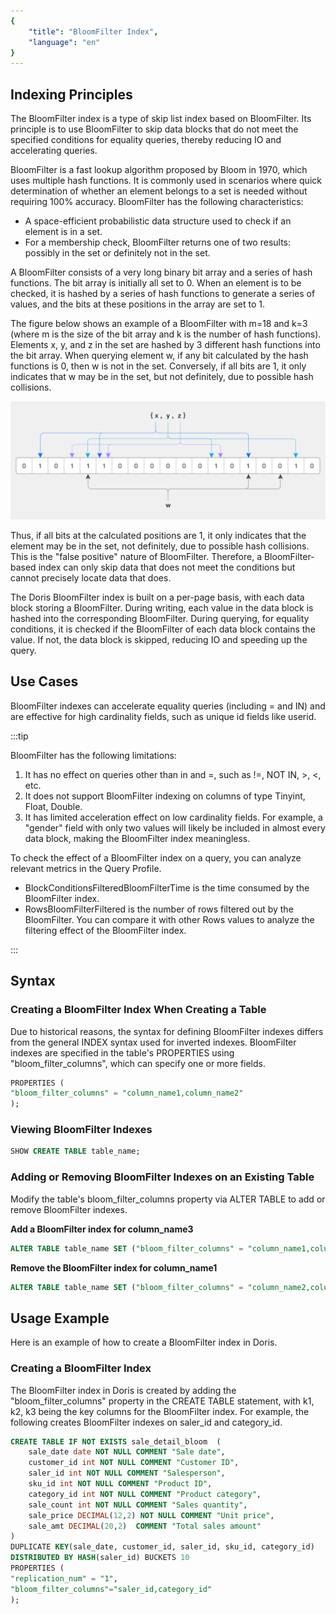```yaml
---
{
    "title": "BloomFilter Index",
    "language": "en"
}
---
```


<!--
Licensed to the Apache Software Foundation (ASF) under one
or more contributor license agreements.  See the NOTICE file
distributed with this work for additional information
regarding copyright ownership.  The ASF licenses this file
to you under the Apache License, Version 2.0 (the
"License"); you may not use this file except in compliance
with the License.  You may obtain a copy of the License at

  http://www.apache.org/licenses/LICENSE-2.0

Unless required by applicable law or agreed to in writing,
software distributed under the License is distributed on an
"AS IS" BASIS, WITHOUT WARRANTIES OR CONDITIONS OF ANY
KIND, either express or implied.  See the License for the
specific language governing permissions and limitations
under the License.
-->


## Indexing Principles

The BloomFilter index is a type of skip list index based on BloomFilter. Its principle is to use BloomFilter to skip data blocks that do not meet the specified conditions for equality queries, thereby reducing IO and accelerating queries.

BloomFilter is a fast lookup algorithm proposed by Bloom in 1970, which uses multiple hash functions. It is commonly used in scenarios where quick determination of whether an element belongs to a set is needed without requiring 100% accuracy. BloomFilter has the following characteristics:

- A space-efficient probabilistic data structure used to check if an element is in a set.
- For a membership check, BloomFilter returns one of two results: possibly in the set or definitely not in the set.

A BloomFilter consists of a very long binary bit array and a series of hash functions. The bit array is initially all set to 0. When an element is to be checked, it is hashed by a series of hash functions to generate a series of values, and the bits at these positions in the array are set to 1.

The figure below shows an example of a BloomFilter with m=18 and k=3 (where m is the size of the bit array and k is the number of hash functions). Elements x, y, and z in the set are hashed by 3 different hash functions into the bit array. When querying element w, if any bit calculated by the hash functions is 0, then w is not in the set. Conversely, if all bits are 1, it only indicates that w may be in the set, but not definitely, due to possible hash collisions.

![Bloom_filter.svg](/images/Bloom_filter.svg.png)

Thus, if all bits at the calculated positions are 1, it only indicates that the element may be in the set, not definitely, due to possible hash collisions. This is the "false positive" nature of BloomFilter. Therefore, a BloomFilter-based index can only skip data that does not meet the conditions but cannot precisely locate data that does.

The Doris BloomFilter index is built on a per-page basis, with each data block storing a BloomFilter. During writing, each value in the data block is hashed into the corresponding BloomFilter. During querying, for equality conditions, it is checked if the BloomFilter of each data block contains the value. If not, the data block is skipped, reducing IO and speeding up the query.

## Use Cases

BloomFilter indexes can accelerate equality queries (including = and IN) and are effective for high cardinality fields, such as unique id fields like userid.

:::tip

BloomFilter has the following limitations:

1. It has no effect on queries other than in and =, such as !=, NOT IN, >, <, etc.
2. It does not support BloomFilter indexing on columns of type Tinyint, Float, Double.
3. It has limited acceleration effect on low cardinality fields. For example, a "gender" field with only two values will likely be included in almost every data block, making the BloomFilter index meaningless.

To check the effect of a BloomFilter index on a query, you can analyze relevant metrics in the Query Profile.

- BlockConditionsFilteredBloomFilterTime is the time consumed by the BloomFilter index.
- RowsBloomFilterFiltered is the number of rows filtered out by the BloomFilter. You can compare it with other Rows values to analyze the filtering effect of the BloomFilter index.

:::

## Syntax

### Creating a BloomFilter Index When Creating a Table

Due to historical reasons, the syntax for defining BloomFilter indexes differs from the general INDEX syntax used for inverted indexes. BloomFilter indexes are specified in the table's PROPERTIES using "bloom_filter_columns", which can specify one or more fields.

```sql
PROPERTIES (
"bloom_filter_columns" = "column_name1,column_name2"
);
```

### Viewing BloomFilter Indexes

```sql
SHOW CREATE TABLE table_name;
```

### Adding or Removing BloomFilter Indexes on an Existing Table

Modify the table's bloom_filter_columns property via ALTER TABLE to add or remove BloomFilter indexes.

**Add a BloomFilter index for column_name3**

```sql
ALTER TABLE table_name SET ("bloom_filter_columns" = "column_name1,column_name2,column_name3");
```

**Remove the BloomFilter index for column_name1**

```sql
ALTER TABLE table_name SET ("bloom_filter_columns" = "column_name2,column_name3");
```

## Usage Example

Here is an example of how to create a BloomFilter index in Doris.

### Creating a BloomFilter Index

The BloomFilter index in Doris is created by adding the "bloom_filter_columns" property in the CREATE TABLE statement, with k1, k2, k3 being the key columns for the BloomFilter index. For example, the following creates BloomFilter indexes on saler_id and category_id.

```sql
CREATE TABLE IF NOT EXISTS sale_detail_bloom  (
    sale_date date NOT NULL COMMENT "Sale date",
    customer_id int NOT NULL COMMENT "Customer ID",
    saler_id int NOT NULL COMMENT "Salesperson",
    sku_id int NOT NULL COMMENT "Product ID",
    category_id int NOT NULL COMMENT "Product category",
    sale_count int NOT NULL COMMENT "Sales quantity",
    sale_price DECIMAL(12,2) NOT NULL COMMENT "Unit price",
    sale_amt DECIMAL(20,2)  COMMENT "Total sales amount"
)
DUPLICATE KEY(sale_date, customer_id, saler_id, sku_id, category_id)
DISTRIBUTED BY HASH(saler_id) BUCKETS 10
PROPERTIES (
"replication_num" = "1",
"bloom_filter_columns"="saler_id,category_id"
);
```
